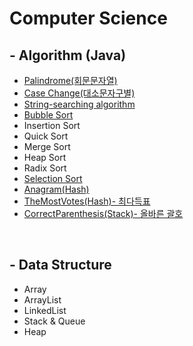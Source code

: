 <!-- Heading -->
# Computer Science


<h2>- Algorithm (Java) </h2>

* [Palindrome(회문문자열)](DataStructure/Palindrome/Palindrome.md) 
* [Case Change(대소문자구별)](DataStructure/CaseChange/CaseChange.md)  
* [String-searching algorithm](DataStructure/StringSearching/StringSearching.md)  
* [Bubble Sort](DataStructure/BubbleSort/BubbleSort_KR.md)
* Insertion Sort
* Quick Sort
* Merge Sort
* Heap Sort
* Radix Sort
* [Selection Sort](DataStructure/SelectionSort/SelectionSort_KR.md)  
* [Anagram(Hash)](DataStructure/Anagram/README.md)
* [TheMostVotes(Hash)- 최다득표 ](DataStructure/MostVotes/README.md) 
* [CorrectParenthesis(Stack)- 올바른 괄호 ](DataStructure/CorrectParenthesis/README.md) 
<br/>    

<h2>- Data Structure</h2>

* Array
* ArrayList
* LinkedList
* Stack & Queue
* Heap
  
<br/>

